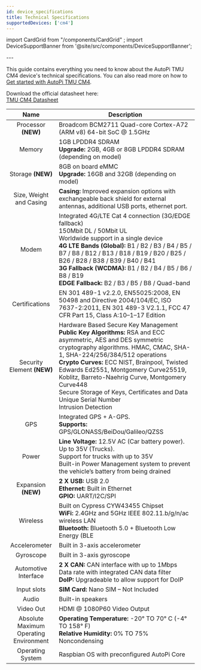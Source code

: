 ```yaml
---
id: device_specifications
title: Technical Specifications
supportedDevices: ['cm4']
---
```

import CardGrid from "/components/CardGrid" ;
import DeviceSupportBanner from '@site/src/components/DeviceSupportBanner';

<DeviceSupportBanner supported={frontMatter.supportedDevices} />
---

This guide contains everything you need to know about the AutoPi TMU CM4 device's technical specifications. You can also read more on how to [Get started with AutoPi TMU CM4](https://docs.autopi.io/getting_started/autopi_tmu_cm4/). 

Download the official datasheet here: <br/>
[TMU CM4 Datasheet](https://www.autopi.io/static/pdf/autopi_TMU_CM4_datasheet.pdf)

| **Name** | **Description** |
|:-----:|--------|
|   Processor **(NEW)**   |   Broadcom BCM2711 Quad-core Cortex-A72 (ARM v8) 64-bit SoC @ 1.5GHz    | 
|   Memory    |  1GB LPDDR4 SDRAM <br/> **Upgrade:** 2GB, 4GB or 8GB LPDDR4 SDRAM (depending on model)     | 
|   Storage **(NEW)**    |   8GB on board eMMC <br/> **Upgrade:** 16GB and 32GB (depending on model)     | 
|   Size, Weight and Casing    |   **Casing:** Improved expansion options with exchangeable back shield for external antennas, additional USB ports, ethernet port.     | 
|   Modem    |   Integrated 4G/LTE Cat 4 connection (3G/EDGE fallback) <br/> 150Mbit DL / 50Mbit UL <br/> Worldwide support in a single device <br/> **4G LTE Bands (Global):** B1 / B2 / B3 / B4 / B5 / B7 / B8 / B12 / B13 / B18 / B19 / B20 / B25 / B26 / B28 / B38 / B39 / B40 / B41 <br/> **3G Fallback (WCDMA):** B1 / B2 / B4 / B5 / B6 / B8 / B19 <br/> **EDGE Fallback:** B2 / B3 / B5 / B8 / Quad-band     |  
|   Certifications    |   EN 301 489-1 v2.2.0, EN55025:2008, EN 50498 and Directive 2004/104/EC, ISO 7637-2:2011, EN 301 489-3 V2.1.1, FCC 47 CFR Part 15, Class A:10–1–17 Edition     |  
|   Security Element **(NEW)**    |   Hardware Based Secure Key Management <br/> **Public Key Algorithms:** RSA and ECC asymmetric, AES and DES symmetric cryptography algorithms. HMAC, CMAC, SHA-1, SHA-224/256/384/512 operations <br/> **Crypto Curves:** ECC NIST, Brainpool, Twisted Edwards Ed2551, Montgomery Curve25519, Koblitz, Barreto-Naehrig Curve, Montgomery Curve448 <br/> Secure Storage of Keys, Certificates and Data <br/> Unique Serial Number <br/> Intrusion Detection   | 
|   GPS    |   Integrated GPS + A-GPS. <br/> **Supports:** GPS/GLONASS/BeiDou/Galileo/QZSS     |  
|   Power    |  **Line Voltage:** 12.5V AC (Car battery power). Up to 35V (Trucks). <br/> Support for trucks with up to 35V <br/> Built-in Power Management system to prevent the vehicle’s battery from being drained     | 
|   Expansion **(NEW)**   |  **2 X USB:** USB 2.0 <br/> **Ethernet:** Built in Ethernet <br/> **GPIO:** UART/I2C/SPI  |  
|   Wireless    |  Built on Cypress CYW43455 Chipset <br/> **WiFi:** 2.4GHz and 5GHz IEEE 802.11.b/g/n/ac wireless LAN <br/> **Bluetooth:** Bluetooth 5.0 + Bluetooth Low Energy (BLE      |  
|   Accelerometer    |  Built in 3-axis accelerometer      |  
|   Gyroscope   |   Built in 3-axis gyroscope     |  
|   Automotive Interface    |  **2 X CAN:** CAN interface with up to 1Mbps Data rate with integrated CAN data filter <br/> **DoIP:** Upgradeable to allow support for DoIP      | 
|   Input slots     |  **SIM Card:** Nano SIM – Not Included      |  
|   Audio    |  Built-in speakers      | 
|   Video Out    |  HDMI @ 1080P60 Video Output      |   
|   Absolute Maximum <br/> Operating Environment    |  **Operating Temperature:** -20° TO 70° C (-4° TO 158° F) <br/> **Relative Humidity:** 0% TO 75% Noncondensing      |  
|   Operating System    |  Raspbian OS with preconfigured AutoPi Core      |  


